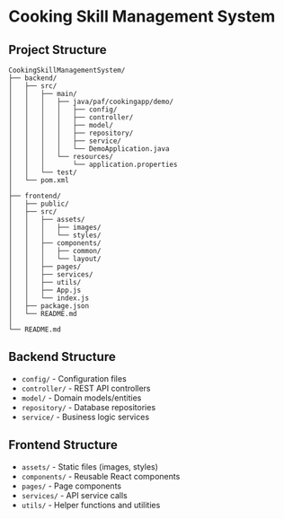 # Cooking Skill Management System

## Project Structure

```
CookingSkillManagementSystem/
├── backend/
│   ├── src/
│   │   ├── main/
│   │   │   ├── java/paf/cookingapp/demo/
│   │   │   │   ├── config/
│   │   │   │   ├── controller/
│   │   │   │   ├── model/
│   │   │   │   ├── repository/
│   │   │   │   ├── service/
│   │   │   │   └── DemoApplication.java
│   │   │   └── resources/
│   │   │       └── application.properties
│   │   └── test/
│   └── pom.xml
│
├── frontend/
│   ├── public/
│   ├── src/
│   │   ├── assets/
│   │   │   ├── images/
│   │   │   └── styles/
│   │   ├── components/
│   │   │   ├── common/
│   │   │   └── layout/
│   │   ├── pages/
│   │   ├── services/
│   │   ├── utils/
│   │   ├── App.js
│   │   └── index.js
│   ├── package.json
│   └── README.md
│
└── README.md
```

## Backend Structure
- `config/` - Configuration files
- `controller/` - REST API controllers
- `model/` - Domain models/entities
- `repository/` - Database repositories
- `service/` - Business logic services

## Frontend Structure
- `assets/` - Static files (images, styles)
- `components/` - Reusable React components
- `pages/` - Page components
- `services/` - API service calls
- `utils/` - Helper functions and utilities